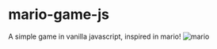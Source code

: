 # mario-game-js
A simple game in vanilla javascript, inspired in mario!
![mario](https://user-images.githubusercontent.com/51216186/180278331-45f9774e-333d-4279-8c8a-e485b5b0427b.png)

